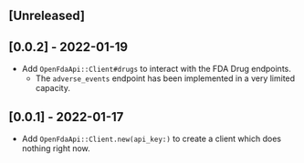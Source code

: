 ## [Unreleased]

## [0.0.2] - 2022-01-19

- Add `OpenFdaApi::Client#drugs` to interact with the FDA Drug endpoints.
  - The `adverse_events` endpoint has been implemented in a very limited capacity.

## [0.0.1] - 2022-01-17

- Add `OpenFdaApi::Client.new(api_key:)` to create a client which does nothing right now.
